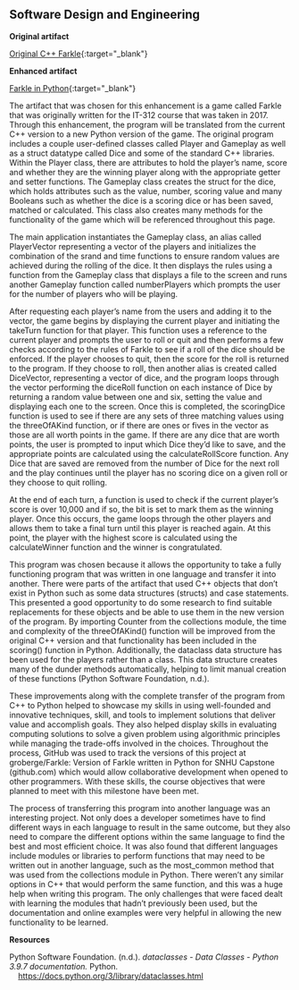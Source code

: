 ## Software Design and Engineering

**Original artifact**

[Original C++ Farkle](https://github.com/groberge/groberge.github.io/tree/main/Original_Farkle){:target="_blank"}

**Enhanced artifact**

[Farkle in Python](https://github.com/groberge/groberge.github.io/blob/main/Farkle.py){:target="_blank"}

	
The artifact that was chosen for this enhancement is a game called Farkle that was originally written for the IT-312 course that was taken in 2017.  Through this enhancement, the program will be translated from the current C++ version to a new Python version of the game. The original program includes a couple user-defined classes called Player and Gameplay as well as a struct datatype called Dice and some of the standard C++ libraries.  Within the Player class, there are attributes to hold the player’s name, score and whether they are the winning player along with the appropriate getter and setter functions.  The Gameplay class creates the struct for the dice, which holds attributes such as the value, number, scoring value and many Booleans such as whether the dice is a scoring dice or has been saved, matched or calculated.  This class also creates many methods for the functionality of the game which will be referenced throughout this page.  
  
The main application instantiates the Gameplay class, an alias called PlayerVector representing a vector of the players and initializes the combination of the srand and time functions to ensure random values are achieved during the rolling of the dice.  It then displays the rules using a function from the Gameplay class that displays a file to the screen and runs another Gameplay function called numberPlayers which prompts the user for the number of players who will be playing.  

After requesting each player’s name from the users and adding it to the vector, the game begins by displaying the current player and initiating the takeTurn function for that player.  This function uses a reference to the current player and prompts the user to roll or quit and then performs a few checks according to the rules of Farkle to see if a roll of the dice should be enforced.  If the player chooses to quit, then the score for the roll is returned to the program.  If they choose to roll, then another alias is created called DiceVector, representing a vector of dice, and the program loops through the vector performing the diceRoll function on each instance of Dice by returning a random value between one and six, setting the value and displaying each one to the screen.  Once this is completed, the scoringDice function is used to see if there are any sets of three matching values using the threeOfAKind function, or if there are ones or fives in the vector as those are all worth points in the game.  If there are any dice that are worth points, the user is prompted to input which Dice they’d like to save, and the appropriate points are calculated using the calculateRollScore function.  Any Dice that are saved are removed from the number of Dice for the next roll and the play continues until the player has no scoring dice on a given roll or they choose to quit rolling.  

At the end of each turn, a function is used to check if the current player’s score is over 10,000 and if so, the bit is set to mark them as the winning player.  Once this occurs, the game loops through the other players and allows them to take a final turn until this player is reached again.  At this point, the player with the highest score is calculated using the calculateWinner function and the winner is congratulated.

This program was chosen because it allows the opportunity to take a fully functioning program that was written in one language and transfer it into another.  There were parts of the artifact that used C++ objects that don’t exist in Python such as some data structures (structs) and case statements.  This presented a good opportunity to do some research to find suitable replacements for these objects and be able to use them in the new version of the program.  By importing Counter from the collections module, the time and complexity of the threeOfAKind() function will be improved from the original C++ version and that functionality has been included in the scoring() function in Python.  Additionally, the dataclass data structure has been used for the players rather than a class.  This data structure creates many of the dunder methods automatically, helping to limit manual creation of these functions (Python Software Foundation, n.d.).

These improvements along with the complete transfer of the program from C++ to Python helped to showcase my skills in using well-founded and innovative techniques, skill, and tools to implement solutions that deliver value and accomplish goals.  They also helped display skills in evaluating computing solutions to solve a given problem using algorithmic principles while managing the trade-offs involved in the choices.  Throughout the process, GitHub was used to track the versions of this project at groberge/Farkle: Version of Farkle written in Python for SNHU Capstone (github.com) which would allow collaborative development when opened to other programmers.  With these skills, the course objectives that were planned to meet with this milestone have been met.
  
The process of transferring this program into another language was an interesting project.  Not only does a developer sometimes have to find different ways in each language to result in the same outcome, but they also need to compare the different options within the same language to find the best and most efficient choice.  It was also found that different languages include modules or libraries to perform functions that may need to be written out in another language, such as the most_common method that was used from the collections module in Python.  There weren’t any similar options in C++ that would perform the same function, and this was a huge help when writing this program.  The only challenges that were faced dealt with learning the modules that hadn’t previously been used, but the documentation and online examples were very helpful in allowing the new functionality to be learned.


**Resources**

Python Software Foundation. (n.d.). _dataclasses - Data Classes - Python 3.9.7 documentation._ Python. &nbsp;&nbsp;&nbsp;&nbsp;https://docs.python.org/3/library/dataclasses.html
 


